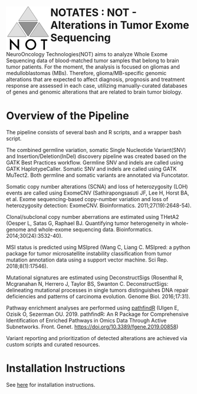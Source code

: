 # <img src="Scripts/NOT_logo.png" align="left" height=120/> NOTATES : NOT - Alterations in Tumor Exome Sequencing
NeuroOncology Technologies(NOT) aims to analyze Whole Exome Sequencing data of blood-matched tumor samples that belong to brain tumor patients. For the moment, the analysis is focused on gliomas and medulloblastomas (MBs). Therefore, glioma/MB-specific genomic alterations that are expected to affect diagnosis, prognosis and treatment response are assessed in each case, utilizing manually-curated databases of genes and genomic alterations that are related to brain tumor biology.

# Overview of the Pipeline
The pipeline consists of several bash and R scripts, and a wrapper bash script.

The combined germline variation, somatic Single Nucleotide Variant(SNV) and Insertion/Deletion(InDel) discovery pipeline was created based on the GATK Best Practices workflow. Germline SNV and indels are called using GATK HaplotypeCaller. Somatic SNV and indels are called using GATK MuTect2. Both germline and somatic variants are annotated via Funcotator.

Somatic copy number alterations (SCNA) and loss of heterozygosity (LOH) events are called using ExomeCNV (Sathirapongsasuti JF, Lee H, Horst BA, et al. Exome sequencing-based copy-number variation and loss of heterozygosity detection: ExomeCNV. Bioinformatics. 2011;27(19):2648-54).

Clonal/subclonal copy number aberrations are estimated using THetA2 (Oesper L, Satas G, Raphael BJ. Quantifying tumor heterogeneity in whole-genome and whole-exome sequencing data. Bioinformatics. 2014;30(24):3532-40).

MSI status is predicted using MSIpred (Wang C, Liang C. MSIpred: a python package for tumor microsatellite instability classification from tumor mutation annotation data using a support vector machine. Sci Rep. 2018;8(1):17546).

Mutational signatures are estimated using DeconstructSigs (Rosenthal R, Mcgranahan N, Herrero J, Taylor BS, Swanton C. DeconstructSigs: delineating mutational processes in single tumors distinguishes DNA repair deficiencies and patterns of carcinoma evolution. Genome Biol. 2016;17:31).

Pathway enrichment analyses are performed using [pathfindR](https://github.com/egeulgen/pathfindR) (Ulgen E, Ozisik O, Sezerman OU. 2019. pathfindR: An R Package for Comprehensive Identification of Enriched Pathways in Omics Data Through Active Subnetworks. Front. Genet. https://doi.org/10.3389/fgene.2019.00858)

Variant reporting and prioritization of detected alterations are achieved via custom scripts and curated resources.

# Installation Instructions

See [here](installation_instructions.md) for installation instructions.
